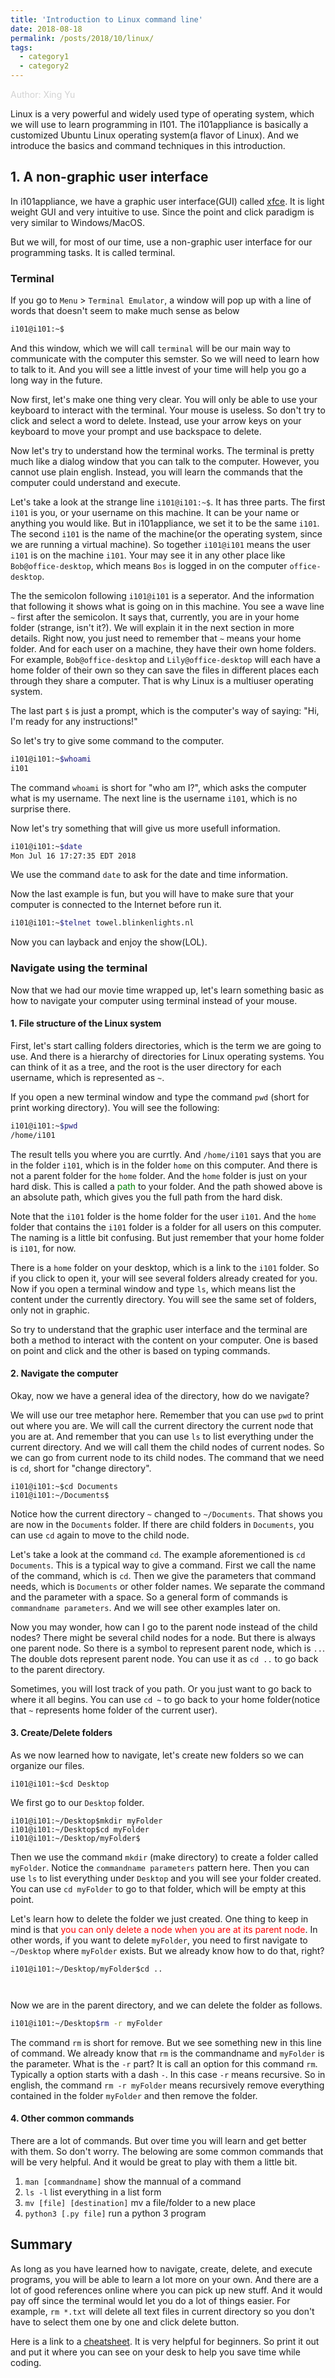 ```yaml
---
title: 'Introduction to Linux command line'
date: 2018-08-18
permalink: /posts/2018/10/linux/
tags:
  - category1
  - category2
---
```



<span style="color:#D3D3D3">Author: Xing Yu</span>

Linux is a very powerful and widely used type of operating system, which we will use to learn programming in I101. The i101appliance is basically a customized Ubuntu Linux operating system\(a flavor of Linux\). And we introduce the basics and command techniques in this introduction.

## 1. A non-graphic user interface

In i101appliance, we have a graphic user interface(GUI) called [xfce](https://xfce.org). It is light weight GUI and very intuitive to use. Since the point and click paradigm is very similar to Windows/MacOS.

But we will, for most of our time, use a non-graphic user interface for our programming tasks. It is called terminal.

### Terminal

If you go to `Menu` > `Terminal Emulator`, a window will pop up with a line of words that doesn't seem to make much sense as below

```bash
i101@i101:~$
```

And this window, which we will call `terminal` will be our main way to communicate with the computer this semster. So we will need to learn how to talk to it. And you will see a little invest of your time will help you go a long way in the future.

Now first, let's make one thing very clear. You will only be able to use your keyboard to interact with the terminal. Your mouse is useless. So don't try to click and select a word to delete. Instead, use your arrow keys on your keyboard to move your prompt and use backspace to delete.

Now let's try to understand how the terminal works. The terminal is pretty much like a dialog window that you can talk to the computer. However, you cannot use plain english. Instead, you will learn the commands that the computer could understand and execute. 

Let's take a look at the strange line `i101@i101:~$`. It has three parts. The first `i101` is you, or your username on this machine. It can be your name or anything you would like. But in i101appliance, we set it to be the same `i101`. The second `i101` is the name of the machine\(or the operating system, since we are running a virtual machine\). So together `i101@i101` means the user `i101` is on the machine `i101`. Your may see it in any other place like `Bob@office-desktop`, which means `Bos` is logged in on the computer `office-desktop`. 

The the semicolon following `i101@i101` is a seperator. And the information that following it shows what is going on in this machine. You see a wave line `~` first after the semicolon. It says that, currently, you are in your home folder \(strange, isn't it?\). We will explain it in the next section in more details. Right now, you just need to remember that `~` means your home folder. And for each user on a machine, they have their own home folders. For example, `Bob@office-desktop` and `Lily@office-desktop` will each have a home folder of their own so they can save the files in different places each through they share a computer. That is why Linux is a multiuser operating system.

The last part `$` is just a prompt, which is the computer's way of saying: "Hi, I'm ready for any instructions!"

So let's try to give some command to the computer.

```bash
i101@i101:~$whoami
i101
```

The command `whoami` is short for "who am I?", which asks the computer what is my username. The next line is the username `i101`, which is no surprise there.

Now let's try something that will give us more usefull information.

```bash
i101@i101:~$date
Mon Jul 16 17:27:35 EDT 2018
```

We use the command `date` to ask for the date and time information.

Now the last example is fun, but you will have to make sure that your computer is connected to the Internet before run it. 


```bash
i101@i101:~$telnet towel.blinkenlights.nl
```

Now you can layback and enjoy the show\(LOL\).

### Navigate using the terminal

Now that we had our movie time wrapped up, let's learn something basic as how to navigate your computer using terminal instead of your mouse.

#### 1. File structure of the Linux system

First, let's start calling folders directories, which is the term we are going to use. And there is a hierarchy of directories for Linux operating systems. You can think of it as a tree, and the root is the user directory for each username, which is represented as `~`.

If you open a new terminal window and type the command `pwd` (short for print working directory). You will see the following:

```bash
i101@i101:~$pwd
/home/i101
```

The result tells you where you are currtly. And `/home/i101` says that you are in the folder `i101`, which is in the folder `home` on this computer. And there is not a parent folder for the `home` folder. And the `home` folder is just on your hard disk. This is called a <span style=color:green>path</span> to your folder. And the path showed above is an absolute path, which gives you the full path from the hard disk.

Note that the `i101` folder is the home folder for the user `i101`. And the `home` folder that contains the `i101` folder is a folder for all users on this computer. The naming is a little bit confusing. But just remember that your home folder is `i101`, for now.

There is a `home` folder on your desktop, which is a link to the `i101` folder. So if you click to open it, your will see several folders already created for you. Now if you open a terminal window and type `ls`, which means list the content under the currently directory. You will see the same set of folders, only not in graphic.

So try to understand that the graphic user interface and the terminal are both a method to interact with the content on your computer. One is based on point and click and the other is based on typing commands.

#### 2. Navigate the computer

Okay, now we have a general idea of the directory, how do we navigate? 

We will use our tree metaphor here. Remember that you can use `pwd` to print out where you are. We will call the current directory the current node that you are at. And remember that you can use `ls` to list everything under the current directory. And we will call them the child nodes of current nodes. So we can go from current node to its child nodes. The command that we need is `cd`, short for "change directory". 

```shell
i101@i101:~$cd Documents
i101@i101:~/Documents$
```



Notice how the current directory `~` changed to `~/Documents`. That shows you are now in the `Documents` folder. If there are child folders in `Documents`, you can use `cd` again to move to the child node.

Let's take a look at the command `cd`. The example aforementioned is `cd Documents`. This is a typical way to give a command. First we call the name of the command, which is `cd`. Then we give the parameters that command needs, which is `Documents` or other folder names. We separate the command and the parameter with a space. So a general form of commands is `commandname parameters`. And we will see other examples later on.

Now you may wonder, how can I go to the parent node instead of the child nodes? There might be several child nodes for a node. But there is always one parent node. So there is a symbol to represent parent node, which is `..`. The double dots represent parent node. You can use it as `cd ..` to go back to the parent directory.

Sometimes, you will lost track of you path. Or you just want to go back to where it all begins. You can use ``cd ~`` to go back to your home folder\(notice that `~` represents home folder of the current user\).

#### 3. Create/Delete folders

As we now learned how to navigate, let's create new folders so we can organize our files.

```shell
i101@i101:~$cd Desktop
```

We first go to our `Desktop` folder.

```shell
i101@i101:~/Desktop$mkdir myFolder
i101@i101:~/Desktop$cd myFolder
i101@i101:~/Desktop/myFolder$
```

Then we use the command `mkdir` \(make directory\) to create a folder called `myFolder`. Notice the `commandname parameters` pattern here. Then you can use `ls` to list everything under `Desktop` and you will see your folder created. You can use `cd myFolder` to go to that folder, which will be empty at this point.

Let's learn how to delete the folder we just created. One thing to keep in mind is that <span style=color:red>you can only delete a node when you are at its parent node</span>. In other words, if you want to delete `myFolder`, you need to first navigate to `~/Desktop` where `myFolder` exists. But we already know how to do that, right?

```shell
i101@i101:~/Desktop/myFolder$cd ..



```

Now we are in the parent directory, and we can delete the folder as follows.

```sh
i101@i101:~/Desktop$rm -r myFolder
```

The command `rm` is short for remove. But we see something new in this line of command. We already know that `rm` is the commandname and `myFolder` is the parameter. What is the `-r` part? It is call an option for this command `rm`. Typically a option starts with a dash `-`. In this case `-r` means recursive. So in english, the command `rm -r myFolder` means recursively remove everything contained in the folder `myFolder` and then remove the folder.

#### 4. Other common commands

There are a lot of commands. But over time you will learn and get better with them. So don't worry. The belowing are some common commands that will be very helpful. And it would be great to play with them a little bit.

1. `man [commandname]` show the mannual of a command
2. `ls -l` list everything in a list form
3. `mv [file] [destination]` mv a file/folder to a new place
4. `python3 [.py file]` run a python 3 program

## Summary



As long as you have learned how to navigate, create, delete, and execute programs, you will be able to learn a lot more on your own. And there are a lot of good references online where you can pick up new stuff. And it would pay off since the terminal would let you do a lot of things easier. For example, `rm *.txt` will delete all text files in current directory so you don't have to select them one by one and click delete button.

Here is a link to a [cheatsheet](https://files.fosswire.com/2007/08/fwunixref.pdf). It is very helpful for beginners. So print it out and put it where you can see on your desk to help you save time while coding.
